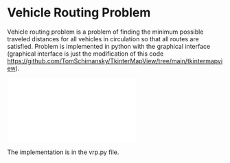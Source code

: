 # Vehicle Routing Problem

Vehicle routing problem is a problem of finding the minimum possible traveled distances for all vehicles in circulation so that all routes are satisfied.
Problem is implemented in python with the graphical interface (graphical interface is just the modification of this code  https://github.com/TomSchimansky/TkinterMapView/tree/main/tkintermapview).

<embed src="vehicleRoutingProblem/presentation.pdf" type="application/pdf"></embed>

The implementation is in the vrp.py file. 
